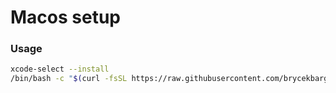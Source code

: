 # Macos setup

### Usage

```bash
xcode-select --install
/bin/bash -c "$(curl -fsSL https://raw.githubusercontent.com/brycekbargar/dotfiles/macos/macos/setup.sh)"
```

